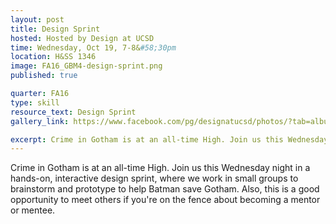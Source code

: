 ```yaml
---
layout: post
title: Design Sprint
hosted: Hosted by Design at UCSD
time: Wednesday, Oct 19, 7-8&#58;30pm
location: H&SS 1346
image: FA16_GBM4-design-sprint.png
published: true

quarter: FA16
type: skill
resource_text: Design Sprint
gallery_link: https://www.facebook.com/pg/designatucsd/photos/?tab=album&album_id=1773835316190265

excerpt: Crime in Gotham is at an all-time High. Join us this Wednesday night in a hands-on, interactive design sprint, where we work in small groups to brainstorm and prototype to help Batman save Gotham. Also, this is a good opportunity to meet others if you're on the fence about becoming a mentor or mentee.
---
```

Crime in Gotham is at an all-time High. Join us this Wednesday night in a hands-on, interactive design sprint, where we work in small groups to brainstorm and prototype to help Batman save Gotham. Also, this is a good opportunity to meet others if you're on the fence about becoming a mentor or mentee.